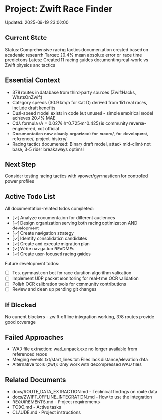 # Project: Zwift Race Finder
Updated: 2025-06-19 23:00:00

## Current State
Status: Comprehensive racing tactics documentation created based on academic research
Target: 20.4% mean absolute error on race time predictions
Latest: Created 11 racing guides documenting real-world vs Zwift physics and tactics

## Essential Context
- 378 routes in database from third-party sources (ZwiftHacks, WhatsOnZwift)
- Category speeds (30.9 km/h for Cat D) derived from 151 real races, include draft benefits
- Dual-speed model exists in code but unused - simple empirical model achieves 20.4% MAE
- CdA formula (A = 0.0276·h^0.725·m^0.425) is community reverse-engineered, not official
- Documentation now cleanly organized: for-racers/, for-developers/, reference/, project-history/
- Racing tactics documented: Binary draft model, attack mid-climb not base, 3-5 rider breakaways optimal

## Next Step
Consider testing racing tactics with vpower/gymnasticon for controlled power profiles

## Active Todo List
All documentation-related todos completed:
- [✓] Analyze documentation for different audiences
- [✓] Design organization serving both racing optimization AND development
- [✓] Create navigation strategy
- [✓] Identify consolidation candidates
- [✓] Create and execute migration plan
- [✓] Write navigation READMEs
- [✓] Create user-focused racing guides

Future development todos:
- [ ] Test gymnasticon bot for race duration algorithm validation
- [ ] Implement UDP packet monitoring for real-time OCR validation
- [ ] Polish OCR calibration tools for community contributions
- [ ] Review and clean up pending git changes

## If Blocked
No current blockers - zwift-offline integration working, 378 routes provide good coverage

## Failed Approaches
- WAD file extraction: wad_unpack.exe no longer available from referenced repos
- Merging events.txt/start_lines.txt: Files lack distance/elevation data
- Alternative tools (zwf): Only work with decompressed WAD files

## Related Documents
- docs/ROUTE_DATA_EXTRACTION.md - Technical findings on route data
- docs/ZWIFT_OFFLINE_INTEGRATION.md - How to use the integration
- REQUIREMENTS.md - Project requirements
- TODO.md - Active tasks  
- CLAUDE.md - Project instructions